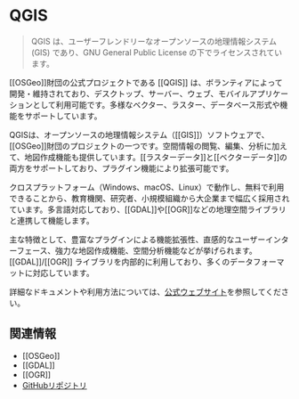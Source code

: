 # QGIS

> QGIS は、ユーザーフレンドリーなオープンソースの地理情報システム (GIS) であり、GNU General Public License の下でライセンスされています。

[[OSGeo]]財団の公式プロジェクトである [[QGIS]] は、ボランティアによって開発・維持されており、デスクトップ、サーバー、ウェブ、モバイルアプリケーションとして利用可能です。多様なベクター、ラスター、データベース形式や機能をサポートしています。

QGISは、オープンソースの地理情報システム（[[GIS]]）ソフトウェアで、[[OSGeo]]財団のプロジェクトの一つです。空間情報の閲覧、編集、分析に加えて、地図作成機能も提供しています。[[ラスターデータ]]と[[ベクターデータ]]の両方をサポートしており、プラグイン機能により拡張可能です。

クロスプラットフォーム（Windows、macOS、Linux）で動作し、無料で利用できることから、教育機関、研究者、小規模組織から大企業まで幅広く採用されています。多言語対応しており、[[GDAL]]や[[OGR]]などの地理空間ライブラリと連携して機能します。

主な特徴として、豊富なプラグインによる機能拡張性、直感的なユーザーインターフェース、強力な地図作成機能、空間分析機能などが挙げられます。[[GDAL]]/[[OGR]] ライブラリを内部的に利用しており、多くのデータフォーマットに対応しています。

詳細なドキュメントや利用方法については、[公式ウェブサイト](https://qgis.org/)を参照してください。

## 関連情報

- [[OSGeo]]
- [[GDAL]]
- [[OGR]]
- [GitHubリポジトリ](https://github.com/qgis/QGIS)
